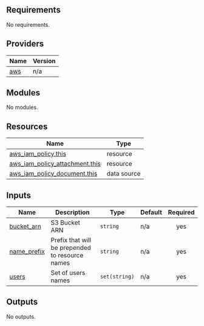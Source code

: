 ## Requirements

No requirements.

## Providers

| Name | Version |
|------|---------|
| <a name="provider_aws"></a> [aws](#provider\_aws) | n/a |

## Modules

No modules.

## Resources

| Name | Type |
|------|------|
| [aws_iam_policy.this](https://registry.terraform.io/providers/hashicorp/aws/latest/docs/resources/iam_policy) | resource |
| [aws_iam_policy_attachment.this](https://registry.terraform.io/providers/hashicorp/aws/latest/docs/resources/iam_policy_attachment) | resource |
| [aws_iam_policy_document.this](https://registry.terraform.io/providers/hashicorp/aws/latest/docs/data-sources/iam_policy_document) | data source |

## Inputs

| Name | Description | Type | Default | Required |
|------|-------------|------|---------|:--------:|
| <a name="input_bucket_arn"></a> [bucket\_arn](#input\_bucket\_arn) | S3 Bucket ARN | `string` | n/a | yes |
| <a name="input_name_prefix"></a> [name\_prefix](#input\_name\_prefix) | Prefix that will be prepended to resource names | `string` | n/a | yes |
| <a name="input_users"></a> [users](#input\_users) | Set of users names | `set(string)` | n/a | yes |

## Outputs

No outputs.
